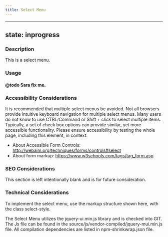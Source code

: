```yaml
---
title: Select Menu
---
```


---
state: inprogress
---

### Description
This is a select menu.

### Usage
#### @todo Sara fix me.

### Accessibility Considerations
It is recommended that multiple select menus be avoided. Not all browsers provide intuitive keyboard navigation for multiple select menus. Many users do not know to use CTRL/Command or Shift + click to select multiple items. Typically, a set of check box options can provide similar, yet more accessible functionality. Please ensure accessibility by testing the whole page, including this element, in context.

* About Accessible Form Controls: http://webaim.org/techniques/forms/controls#select
* About form markup: https://www.w3schools.com/tags/tag_form.asp

### SEO Considerations
This section is left intentionally blank and is for future consideration.

### Technical Considerations
To implement the select menu, use the markup structure shown here, with the class select-style.

The Select Menu utilizes the jquery-ui.min.js library and is checked into GIT. The Js file can be found in the source/js/vendor-compiled/jquery-mui.min.js file. All compilation dependencies are listed in npm-shrinkwrap.json file.
